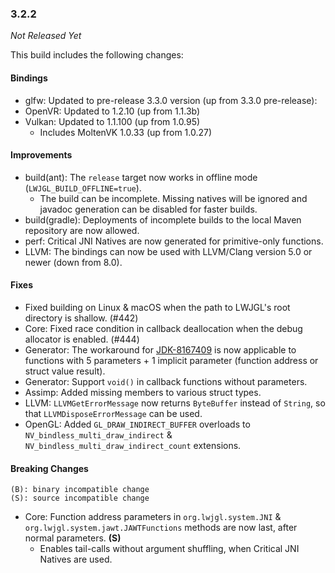 ### 3.2.2

_Not Released Yet_

This build includes the following changes:

#### Bindings

- glfw: Updated to pre-release 3.3.0 version (up from 3.3.0 pre-release):
- OpenVR: Updated to 1.2.10 (up from 1.1.3b)
- Vulkan: Updated to 1.1.100 (up from 1.0.95)
    * Includes MoltenVK 1.0.33 (up from 1.0.27)

#### Improvements

- build(ant): The `release` target now works in offline mode (`LWJGL_BUILD_OFFLINE=true`).
    * The build can be incomplete. Missing natives will be ignored and javadoc generation can be disabled for faster builds.
- build(gradle): Deployments of incomplete builds to the local Maven repository are now allowed. 
- perf: Critical JNI Natives are now generated for primitive-only functions.
- LLVM: The bindings can now be used with LLVM/Clang version 5.0 or newer (down from 8.0).

#### Fixes

- Fixed building on Linux & macOS when the path to LWJGL's root directory is shallow. (#442)
- Core: Fixed race condition in callback deallocation when the debug allocator is enabled. (#444)
- Generator: The workaround for [JDK-8167409](https://bugs.openjdk.java.net/browse/JDK-8167409) is now applicable to functions with 5 parameters + 1 implicit parameter (function address or struct value result).
- Generator: Support `void()` in callback functions without parameters. 
- Assimp: Added missing members to various struct types.
- LLVM: `LLVMGetErrorMessage` now returns `ByteBuffer` instead of `String`, so that `LLVMDisposeErrorMessage` can be used.
- OpenGL: Added `GL_DRAW_INDIRECT_BUFFER` overloads to `NV_bindless_multi_draw_indirect` & `NV_bindless_multi_draw_indirect_count` extensions.

#### Breaking Changes

```
(B): binary incompatible change
(S): source incompatible change
```

- Core: Function address parameters in `org.lwjgl.system.JNI` & `org.lwjgl.system.jawt.JAWTFunctions` methods are now last, after normal parameters. **(S)**
    * Enables tail-calls without argument shuffling, when Critical JNI Natives are used.